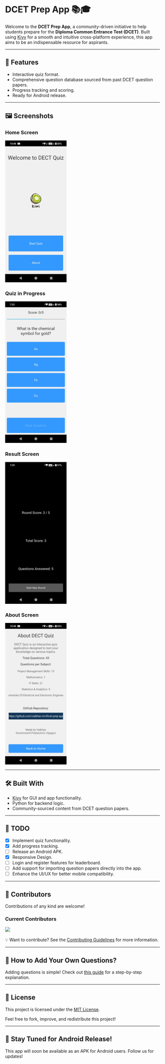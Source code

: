 # DCET Prep App 📚🎓

Welcome to the **DCET Prep App**, a community-driven initiative to help students prepare for the **Diploma Common Entrance Test (DCET)**. Built using [Kivy](https://kivy.org/) for a smooth and intuitive cross-platform experience, this app aims to be an indispensable resource for aspirants.

---

## 📲 Features
- Interactive quiz format.
- Comprehensive question database sourced from past DCET question papers.
- Progress tracking and scoring.
- Ready for Android release.

---

## 🖼️ Screenshots
### Home Screen
<img src="./screenshots/home.png" width="200">

### Quiz in Progress
<img src="./screenshots/quiz.jpeg" width="200">

### Result Screen
<img src="./screenshots/result.jpeg" width="200">

### About Screen
<img src="./screenshots/about.png" width="200">

---

## 🛠️ Built With
- [Kivy](https://kivy.org/) for GUI and app functionality.
- Python for backend logic.
- Community-sourced content from DCET question papers.

---

## 🚧 TODO
- [x] Implement quiz functionality.
- [x] Add progress tracking.    
- [ ] Release an Android APK.
- [x] Responsive Design.
- [ ] Login and register features for leaderboard.
- [ ] Add support for importing question papers directly into the app.
- [ ] Enhance the UI/UX for better mobile compatibility.

---

## 🙌 Contributors
Contributions of any kind are welcome!  

### Current Contributors
<a href="https://github.com/vaibhav-rm/Dcet-prep-app/graphs/contributors">
  <img src="https://contrib.rocks/image?repo=KshitijRM/Dcet-prep-app" />
</a>


💡 Want to contribute? See the [Contributing Guidelines](CONTRIBUTING.md) for more information.

---

## 🚀 How to Add Your Own Questions?
Adding questions is simple! Check out [this guide](HELPING.md) for a step-by-step explanation.

---

## 📄 License
This project is licensed under the [MIT License](LICENSE).

Feel free to fork, improve, and redistribute this project!

---

## 🌟 Stay Tuned for Android Release!
This app will soon be available as an APK for Android users. Follow us for updates!
